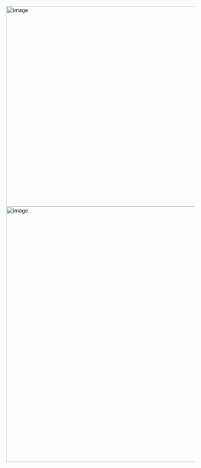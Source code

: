<img width="754" height="536" alt="image" src="https://github.com/user-attachments/assets/866082e7-f7ad-4535-8e32-d1d03b30cb35" />
<img width="753" height="683" alt="image" src="https://github.com/user-attachments/assets/ed76bae0-3579-40ad-b1d4-da5ac85d469d" />
